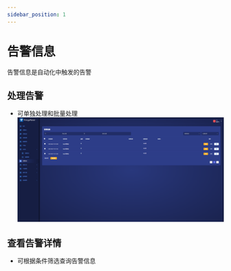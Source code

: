 ```yaml
---
sidebar_position: 1
---
```


# 告警信息
告警信息是自动化中触发的告警

## 处理告警
- 可单独处理和批量处理
![img.png](./images/warning_info.png)
    
## 查看告警详情
- 可根据条件筛选查询告警信息
